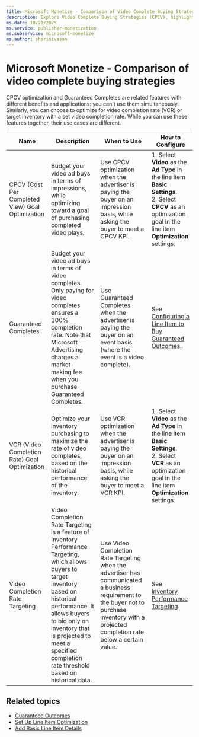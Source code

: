 ```yaml
---
title: Microsoft Monetize - Comparison of Video Complete Buying Strategies
description: Explore Video Complete Buying Strategies (CPCV), highlighting their related features, benefits, and applications.
ms.date: 10/21/2025
ms.service: publisher-monetization
ms.subservice: microsoft-monetize
ms.author: shsrinivasan
---
```


# Microsoft Monetize - Comparison of video complete buying strategies

CPCV optimization and Guaranteed Completes are related features with different benefits and applications: you can't use them simultaneously. Similarly, you can choose to optimize for video completion rate (VCR) or target inventory with a set video completion rate. While you can use these features together, their use cases are different.

| Name | Description | When to Use | How to Configure |
|--|--|--|--|
| CPCV (Cost Per Completed View) Goal Optimization | Budget your video ad buys in terms of impressions, while optimizing toward a goal of purchasing completed video plays. | Use CPCV optimization when the advertiser is paying the buyer on an impression basis, while asking the buyer to meet a CPCV KPI. | 1. Select **Video** as the **Ad Type** in the line item **Basic Settings**.<br> 2. Select **CPCV** as an optimization goal in the line item **Optimization** settings. |
| Guaranteed Completes | Budget your video ad buys in terms of video completes. Only paying for video completes ensures a 100% completion rate. Note that Microsoft Advertising charges a market-making fee when you purchase Guaranteed Completes. | Use Guaranteed Completes when the advertiser is paying the buyer on an event basis (where the event is a video complete). | See [Configuring a Line Item to Buy Guaranteed Outcomes](configuring-a-line-item-to-buy-guaranteed-outcomes.md). |
| VCR (Video Completion Rate) Goal Optimization | Optimize your inventory purchasing to maximize the rate of video completes, based on the historical performance of the inventory. | Use VCR optimization when the advertiser is paying the buyer on an impression basis, while asking the buyer to meet a VCR KPI. | 1. Select **Video** as the **Ad Type** in the line item **Basic Settings**.<br> 2. Select **VCR** as an optimization goal in the line item **Optimization** settings. |
| Video Completion Rate Targeting | Video Completion Rate Targeting is a feature of Inventory Performance Targeting, which allows buyers to target inventory based on historical performance. It allows buyers to bid only on inventory that is projected to meet a specified completion rate threshold based on historical data. | Use Video Completion Rate Targeting when the advertiser has communicated a business requirement to the buyer not to purchase inventory with a projected completion rate below a certain value. | See [Inventory Performance Targeting](inventory-performance-targeting.md). |

## Related topics

- [Guaranteed Outcomes](guaranteed-outcomes.md)
- [Set Up Line Item Optimization](set-up-line-item-optimization.md)
- [Add Basic Line Item Details](add-basic-line-item-details.md)
